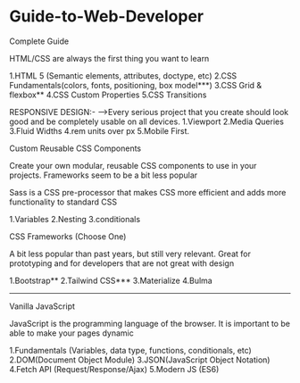 # Guide-to-Web-Developer


Complete Guide 

HTML/CSS are always the first thing you want to learn

1.HTML 5 (Semantic elements, attributes, doctype, etc)
2.CSS Fundamentals(colors, fonts, positioning, box model***)
3.CSS Grid & flexbox**
4.CSS Custom Properties
5.CSS Transitions


RESPONSIVE DESIGN:-
-->Every serious project that you create should look good and be completely usable on all devices.
1.Viewport
2.Media Queries
3.Fluid Widths
4.rem units over px
5.Mobile First.

Custom Reusable CSS Components

Create your own modular, reusable CSS components to use in your projects.
Frameworks seem to be a bit less popular

Sass is a CSS pre-processor that makes CSS more efficient and adds more functionality to standard CSS

1.Variables
2.Nesting
3.conditionals


CSS Frameworks (Choose One)

A bit less popular than past years, but still very relevant. Great for prototyping and for developers that are not great with design

1.Bootstrap**
2.Tailwind CSS***
3.Materialize
4.Bulma


------------------------------------------------------------------------------
Vanilla JavaScript

JavaScript is the programming language of the browser.
It is important to be able to make your pages dynamic

1.Fundamentals (Variables, data type, functions, conditionals, etc)
2.DOM(Document Object Module)
3.JSON(JavaScript Object Notation)
4.Fetch API (Request/Response/Ajax)
5.Modern JS (ES6)
